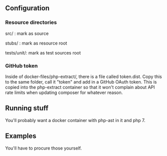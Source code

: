 ## Configuration
### Resource directories
src/ : mark as source

stubs/ : mark as resource root

tests/unit/: mark as test sources root

### GitHub token
Inside of docker-files/php-extract/, there is a file called token.dist. Copy this to the same folder, call it "token" and add in a GitHub OAuth token. This is copied into the php-extract container so that it won't complain about API rate limits when updating composer for whatever reason.

## Running stuff
You'll probably want a docker container with php-ast in it and php 7.

## Examples
You'll have to procure those yourself.